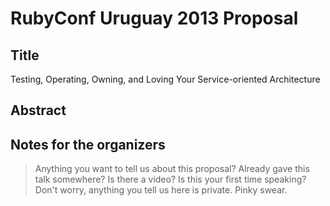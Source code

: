 # RubyConf Uruguay 2013 Proposal

## Title

Testing, Operating, Owning, and Loving Your Service-oriented Architecture

## Abstract

## Notes for the organizers

> Anything you want to tell us about this proposal? Already gave this talk somewhere? Is there a video? Is this your first time speaking? Don't worry, anything you tell us here is private. Pinky swear.
